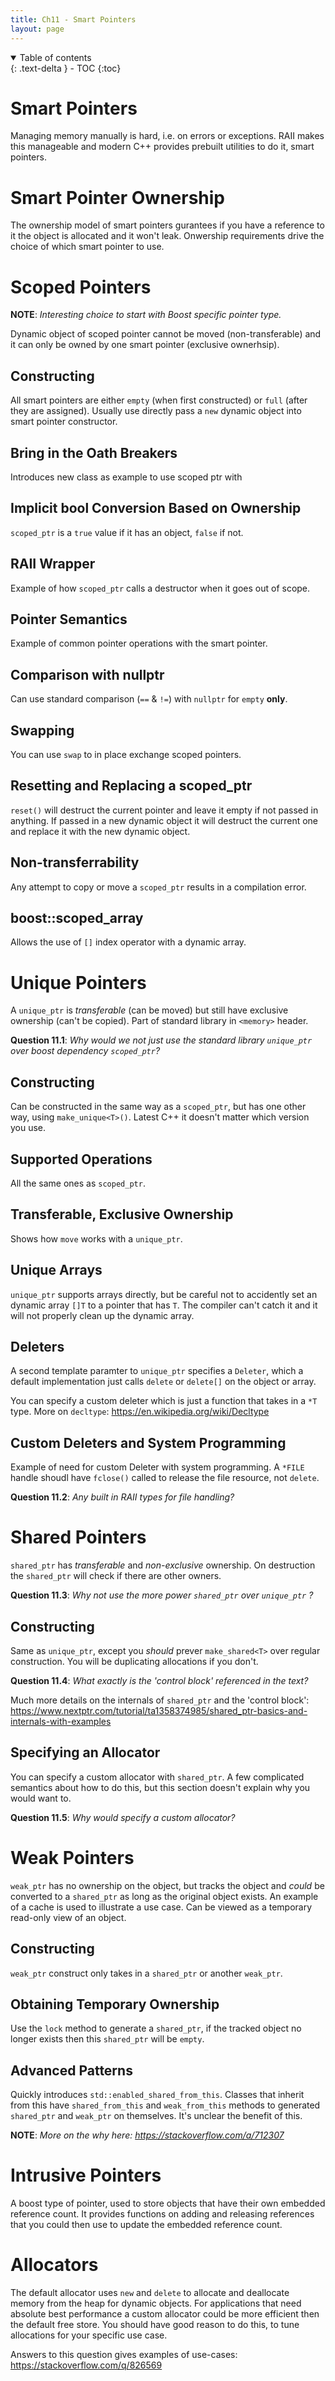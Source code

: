 ```yaml
---
title: Ch11 - Smart Pointers
layout: page
---
```


<details open markdown="block">
  <summary>
    Table of contents
  </summary>
  {: .text-delta }
- TOC
{:toc}
</details>

# Smart Pointers

Managing memory manually is hard, i.e. on errors or exceptions. RAII makes
this manageable and modern C++ provides prebuilt utilities to do it, smart
pointers.

# Smart Pointer Ownership

The ownership model of smart pointers gurantees if you have a reference to it
the object is allocated and it won't leak. Onwership requirements drive the
choice of which smart pointer to use.

# Scoped Pointers

**NOTE**: *Interesting choice to start with Boost specific pointer type.*

Dynamic object of scoped pointer cannot be moved (non-transferable) and it can
only be owned by one smart pointer (exclusive ownerhsip).

## Constructing

All smart pointers are either `empty` (when first constructed) or `full` (after
they are assigned). Usually use directly pass a `new` dynamic object into smart
pointer constructor.

## Bring in the Oath Breakers

Introduces new class as example to use scoped ptr with

## Implicit bool Conversion Based on Ownership

`scoped_ptr` is a `true` value if it has an object, `false` if not.

## RAII Wrapper

Example of how `scoped_ptr` calls a destructor when it goes out of scope.

## Pointer Semantics

Example of common pointer operations with the smart pointer.

## Comparison with nullptr

Can use standard comparison (`==` & `!=`) with `nullptr` for `empty` **only**.

## Swapping

You can use `swap` to in place exchange scoped pointers.

## Resetting and Replacing a scoped_ptr

`reset()` will destruct the current pointer and leave it empty if not passed
in anything. If passed in a new dynamic object it will destruct the current
one and replace it with the new dynamic object.

## Non-transferrability

Any attempt to copy or move a `scoped_ptr` results in a compilation error.

## boost::scoped_array

Allows the use of `[]` index operator with a dynamic array.

# Unique Pointers

A `unique_ptr` is *transferable* (can be moved) but still have exclusive
ownership (can't be copied). Part of standard library in `<memory>` header.

**Question 11.1**: *Why would we not just use the standard library `unique_ptr`*
*over boost dependency `scoped_ptr`?*

## Constructing

Can be constructed in the same way as a `scoped_ptr`, but has one other way,
using `make_unique<T>()`. Latest C++ it doesn't matter which version you use.

## Supported Operations

All the same ones as `scoped_ptr`.

## Transferable, Exclusive Ownership

Shows how `move` works with a `unique_ptr`.

## Unique Arrays

`unique_ptr` supports arrays directly, but be careful not to accidently set
an dynamic array `[]T` to a pointer that has `T`. The compiler can't catch it
and it will not properly clean up the dynamic array.

## Deleters

A second template paramter to `unique_ptr` specifies a `Deleter`, which a
default implementation just calls `delete` or `delete[]` on the object or array.

You can specify a custom deleter which is just a function that takes in a `*T`
type. More on `decltype`: <https://en.wikipedia.org/wiki/Decltype>

## Custom Deleters and System Programming

Example of need for custom Deleter with system programming. A `*FILE` handle
shoudl have `fclose()` called to release the file resource, not `delete`.

**Question 11.2**: *Any built in RAII types for file handling?*

# Shared Pointers

`shared_ptr` has *transferable* and *non-exclusive* ownership. On destruction
the `shared_ptr` will check if there are other owners.

**Question 11.3**: *Why not use the more power `shared_ptr` over `unique_ptr` ?*

## Constructing

Same as `unique_ptr`, except you *should* prever `make_shared<T>` over regular
construction. You will be duplicating allocations if you don't.

**Question 11.4**: *What exactly is the 'control block' referenced in the text?*

Much more details on the internals of `shared_ptr` and the 'control block':
<https://www.nextptr.com/tutorial/ta1358374985/shared_ptr-basics-and-internals-with-examples>

## Specifying an Allocator

You can specify a custom allocator with `shared_ptr`. A few complicated
semantics about how to do this, but this section doesn't explain why you
would want to.

**Question 11.5**: *Why would specify a custom allocator?*

# Weak Pointers

`weak_ptr` has no ownership on the object, but tracks the object and *could*
be converted to a `shared_ptr` as long as the original object exists. An example
of a cache is used to illustrate a use case. Can be viewed as a temporary
read-only view of an object.

## Constructing

`weak_ptr` construct only takes in a `shared_ptr` or another `weak_ptr`.

## Obtaining Temporary Ownership

Use the `lock` method to generate a `shared_ptr`, if the tracked object no
longer exists then this `shared_ptr` will be `empty`.

## Advanced Patterns

Quickly introduces `std::enabled_shared_from_this`. Classes that inherit
from this have `shared_from_this` and `weak_from_this` methods to generated
`shared_ptr` and `weak_ptr` on themselves. It's unclear the benefit of this.

**NOTE**: *More on the why here: <https://stackoverflow.com/a/712307>*

# Intrusive Pointers

A boost type of pointer, used to store objects that have their own embedded
reference count. It provides functions on adding and releasing references
that you could then use to update the embedded reference count.

# Allocators

The default allocator uses `new` and `delete` to allocate and deallocate memory
from the heap for dynamic objects. For applications that need absolute best
performance a custom allocator could be more efficient then the default free
store. You should have good reason to do this, to tune allocations for your
specific use case.

Answers to this question gives examples of use-cases:
<https://stackoverflow.com/q/826569>
